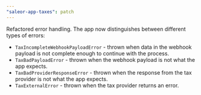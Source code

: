 ```yaml
---
"saleor-app-taxes": patch
---
```


Refactored error handling. The app now distinguishes between different types of errors:

- `TaxIncompleteWebhookPayloadError` - thrown when data in the webhook payload is not complete enough to continue with the process.
- `TaxBadPayloadError` - thrown when the webhook payload is not what the app expects.
- `TaxBadProviderResponseError` - thrown when the response from the tax provider is not what the app expects.
- `TaxExternalError` - thrown when the tax provider returns an error.
